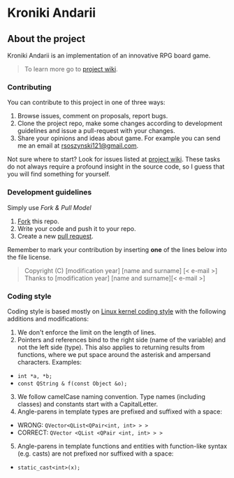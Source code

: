Kroniki Andarii
==================

## About the project

Kroniki Andarii is an implementation of an innovative RPG board game.
> To learn more go to [project wiki].

### Contributing

You can contribute to this project in one of three ways:

1. Browse issues, comment on proposals, report bugs.
2. Clone the project repo, make some changes according to
   development guidelines and issue a pull-request with your changes.
3. Share your opinions and ideas about game.
   For example you can send me an email at <rsoszynski121@gmail.com>.

Not sure where to start? Look for issues listed at [project wiki].
These tasks do not always require a profound insight in the source code,
so I guess that you will find something for yourself.

### Development guidelines

Simply use _Fork & Pull Model_

1. [Fork] this repo.
2. Write your code and push it to your repo.
3. Create a new [pull request].

Remember to mark your contribution by inserting **one** of the lines below into the file license.  
> Copyright (C) [modification year] [name and surname] [< e-mail >]  
> Thanks to [modification year] [name and surname][< e-mail >]

### Coding style

Coding style is based mostly on [Linux kernel coding style][Coding style] with the following
additions and modifications:

1. We don't enforce the limit on the length of lines.
2. Pointers and references bind to the right side (name of the variable) and
not the left side (type). This also applies to returning results from
functions, where we put space around the asterisk and ampersand characters.
Examples:
  * `int *a, *b;`
  * `const QString & f(const Object &o);`
3. We follow camelCase naming convention. Type names (including classes) and
constants start with a CapitalLetter.
4. Angle-parens in template types are prefixed and suffixed with a space:
 * WRONG: `QVector<QList<QPair<int, int> > >`
 * CORRECT: `QVector <QList <QPair <int, int> > >`
5. Angle-parens in template functions and entities with function-like syntax
(e.g. casts) are not prefixed nor suffixed with a space:
 * `static_cast<int>(x);`

 [project wiki]: https://github.com/Soszu/KronikiAndarii/wiki
 [fork]: https://help.github.com/articles/fork-a-repo
 [pull request]: https://help.github.com/articles/using-pull-requests
 [coding style]: https://www.kernel.org/doc/Documentation/CodingStyle
